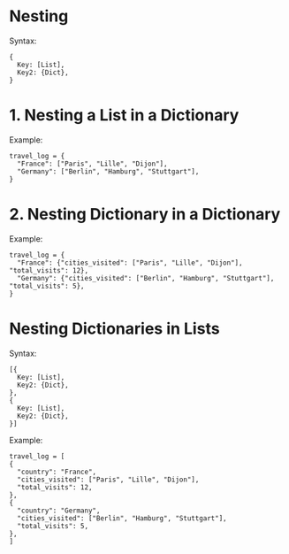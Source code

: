 # Nesting
Syntax:

    {
      Key: [List],
      Key2: {Dict},
    }
    
# 1. Nesting a List in a Dictionary  

Example:

    travel_log = {
      "France": ["Paris", "Lille", "Dijon"],
      "Germany": ["Berlin", "Hamburg", "Stuttgart"],
    }
    
    
# 2. Nesting Dictionary in a Dictionary

Example:

    travel_log = {
      "France": {"cities_visited": ["Paris", "Lille", "Dijon"], "total_visits": 12},
      "Germany": {"cities_visited": ["Berlin", "Hamburg", "Stuttgart"], "total_visits": 5},
    }
    
# Nesting Dictionaries in Lists
Syntax:

    [{
      Key: [List],
      Key2: {Dict},
    },
    {
      Key: [List],
      Key2: {Dict},
    }]

Example:

    travel_log = [
    {
      "country": "France", 
      "cities_visited": ["Paris", "Lille", "Dijon"], 
      "total_visits": 12,
    },
    {
      "country": "Germany",
      "cities_visited": ["Berlin", "Hamburg", "Stuttgart"],
      "total_visits": 5,
    },
    ]
